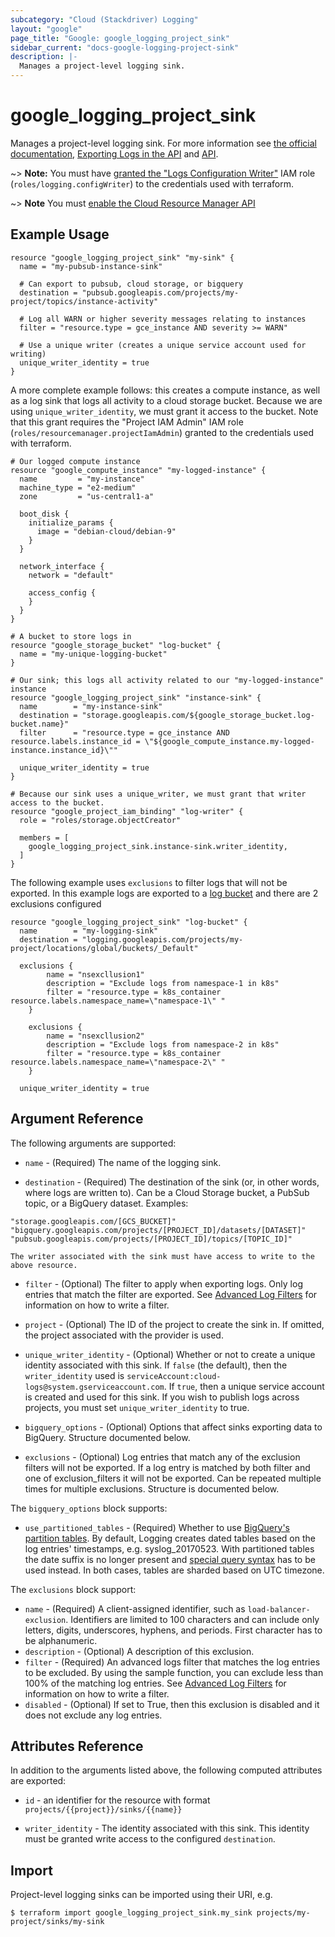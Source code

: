 ```yaml
---
subcategory: "Cloud (Stackdriver) Logging"
layout: "google"
page_title: "Google: google_logging_project_sink"
sidebar_current: "docs-google-logging-project-sink"
description: |-
  Manages a project-level logging sink.
---
```


# google\_logging\_project\_sink

Manages a project-level logging sink. For more information see
[the official documentation](https://cloud.google.com/logging/docs/),
[Exporting Logs in the API](https://cloud.google.com/logging/docs/api/tasks/exporting-logs)
and
[API](https://cloud.google.com/logging/docs/reference/v2/rest/).

~> **Note:** You must have [granted the "Logs Configuration Writer"](https://cloud.google.com/logging/docs/access-control) IAM role (`roles/logging.configWriter`) to the credentials used with terraform.

~> **Note** You must [enable the Cloud Resource Manager API](https://console.cloud.google.com/apis/library/cloudresourcemanager.googleapis.com)

## Example Usage

```hcl
resource "google_logging_project_sink" "my-sink" {
  name = "my-pubsub-instance-sink"

  # Can export to pubsub, cloud storage, or bigquery
  destination = "pubsub.googleapis.com/projects/my-project/topics/instance-activity"

  # Log all WARN or higher severity messages relating to instances
  filter = "resource.type = gce_instance AND severity >= WARN"

  # Use a unique writer (creates a unique service account used for writing)
  unique_writer_identity = true
}
```

A more complete example follows: this creates a compute instance, as well as a log sink that logs all activity to a
cloud storage bucket. Because we are using `unique_writer_identity`, we must grant it access to the bucket. Note that
this grant requires the "Project IAM Admin" IAM role (`roles/resourcemanager.projectIamAdmin`) granted to the credentials
used with terraform.

```hcl
# Our logged compute instance
resource "google_compute_instance" "my-logged-instance" {
  name         = "my-instance"
  machine_type = "e2-medium"
  zone         = "us-central1-a"

  boot_disk {
    initialize_params {
      image = "debian-cloud/debian-9"
    }
  }

  network_interface {
    network = "default"

    access_config {
    }
  }
}

# A bucket to store logs in
resource "google_storage_bucket" "log-bucket" {
  name = "my-unique-logging-bucket"
}

# Our sink; this logs all activity related to our "my-logged-instance" instance
resource "google_logging_project_sink" "instance-sink" {
  name        = "my-instance-sink"
  destination = "storage.googleapis.com/${google_storage_bucket.log-bucket.name}"
  filter      = "resource.type = gce_instance AND resource.labels.instance_id = \"${google_compute_instance.my-logged-instance.instance_id}\""

  unique_writer_identity = true
}

# Because our sink uses a unique_writer, we must grant that writer access to the bucket.
resource "google_project_iam_binding" "log-writer" {
  role = "roles/storage.objectCreator"

  members = [
    google_logging_project_sink.instance-sink.writer_identity,
  ]
}
```

The following example uses `exclusions` to filter logs that will not be exported. In this example logs are exported to a [log bucket](https://cloud.google.com/logging/docs/buckets) and there are 2 exclusions configured

```hcl
resource "google_logging_project_sink" "log-bucket" {
  name        = "my-logging-sink"
  destination = "logging.googleapis.com/projects/my-project/locations/global/buckets/_Default"

  exclusions {
		name = "nsexcllusion1"
		description = "Exclude logs from namespace-1 in k8s"
		filter = "resource.type = k8s_container resource.labels.namespace_name=\"namespace-1\" "
	}

	exclusions {
		name = "nsexcllusion2"
		description = "Exclude logs from namespace-2 in k8s"
		filter = "resource.type = k8s_container resource.labels.namespace_name=\"namespace-2\" "
	}

  unique_writer_identity = true
```



## Argument Reference

The following arguments are supported:

* `name` - (Required) The name of the logging sink.

* `destination` - (Required) The destination of the sink (or, in other words, where logs are written to). Can be a
    Cloud Storage bucket, a PubSub topic, or a BigQuery dataset. Examples:
```
"storage.googleapis.com/[GCS_BUCKET]"
"bigquery.googleapis.com/projects/[PROJECT_ID]/datasets/[DATASET]"
"pubsub.googleapis.com/projects/[PROJECT_ID]/topics/[TOPIC_ID]"
```
    The writer associated with the sink must have access to write to the above resource.

* `filter` - (Optional) The filter to apply when exporting logs. Only log entries that match the filter are exported.
    See [Advanced Log Filters](https://cloud.google.com/logging/docs/view/advanced_filters) for information on how to
    write a filter.

* `project` - (Optional) The ID of the project to create the sink in. If omitted, the project associated with the provider is
    used.

* `unique_writer_identity` - (Optional) Whether or not to create a unique identity associated with this sink. If `false`
    (the default), then the `writer_identity` used is `serviceAccount:cloud-logs@system.gserviceaccount.com`. If `true`,
    then a unique service account is created and used for this sink. If you wish to publish logs across projects, you
    must set `unique_writer_identity` to true.

* `bigquery_options` - (Optional) Options that affect sinks exporting data to BigQuery. Structure documented below.

* `exclusions` - (Optional) Log entries that match any of the exclusion filters will not be exported. If a log entry is matched by both filter and one of exclusion_filters it will not be exported.  Can be repeated multiple times for multiple exclusions. Structure is documented below.

The `bigquery_options` block supports:

* `use_partitioned_tables` - (Required) Whether to use [BigQuery's partition tables](https://cloud.google.com/bigquery/docs/partitioned-tables).
    By default, Logging creates dated tables based on the log entries' timestamps, e.g. syslog_20170523. With partitioned
    tables the date suffix is no longer present and [special query syntax](https://cloud.google.com/bigquery/docs/querying-partitioned-tables)
    has to be used instead. In both cases, tables are sharded based on UTC timezone.

The `exclusions` block support:

* `name` - (Required) A client-assigned identifier, such as `load-balancer-exclusion`. Identifiers are limited to 100 characters and can include only letters, digits, underscores, hyphens, and periods. First character has to be alphanumeric.
* `description` - (Optional) A description of this exclusion.
* `filter` - (Required) An advanced logs filter that matches the log entries to be excluded. By using the sample function, you can exclude less than 100% of the matching log entries. See [Advanced Log Filters](https://cloud.google.com/logging/docs/view/advanced_filters) for information on how to
    write a filter.
* `disabled` - (Optional) If set to True, then this exclusion is disabled and it does not exclude any log entries.

## Attributes Reference

In addition to the arguments listed above, the following computed attributes are
exported:

* `id` - an identifier for the resource with format `projects/{{project}}/sinks/{{name}}`

* `writer_identity` - The identity associated with this sink. This identity must be granted write access to the
    configured `destination`.

## Import

Project-level logging sinks can be imported using their URI, e.g.

```
$ terraform import google_logging_project_sink.my_sink projects/my-project/sinks/my-sink
```
